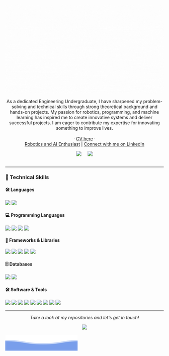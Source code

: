 ![Rajana Kavinda Samarakoon](https://github.com/RajanaKavinda/RajanaKavinda/blob/main/welcome.gif)

<p align="center">
      As a dedicated Engineering Undergraduate, I have sharpened my problem-solving and technical skills through strong theoretical background and hands-on projects. My passion for robotics, programming, and machine learning has inspired me to create innovative systems and deliver successful projects. I am eager to contribute my expertise for innovating something to improve lives.
<br><br>
  · <a href="https://drive.google.com/file/d/1CTvHlq6voWYcPuPksmPLp_G0Gguv_WTr/view?usp=sharing">CV here</a>
 · 
<br>
<a href="https://github.com/RajanaKavinda">Robotics and AI Enthusiast</a>
| <a href="https://www.linkedin.com/in/rajana-kavinda/">Connect with me on LinkedIn</a>
<br>
 <p align="center">
   <a href="https://www.linkedin.com/in/rajana-kavinda/"><img src="https://img.shields.io/badge/-Rajana%20Kavinda-blue?style=flat-square&logo=Linkedin&logoColor=white" /></a>&nbsp;&nbsp;&nbsp;&nbsp;
   <a href="mailto:rajana.k.samarakoon@gmail.com"><img src="https://img.shields.io/badge/-Email-red?style=flat-square&logo=gmail&logoColor=white" /></a>
<br>
<br>

---

### 🌟 Technical Skills

#### 🛠️ Languages  
<p align="left">
<img src="https://img.shields.io/badge/English-Professional_Proficiency-blue?style=flat-square" />
<img src="https://img.shields.io/badge/Sinhala-Native_Proficiency-orange?style=flat-square" />
</p>

#### 💻 Programming Languages  
<p align="left">
<img src="https://img.shields.io/badge/Python-green?style=flat-square&logo=python" />
<img src="https://img.shields.io/badge/C++-lightgrey?style=flat-square&logo=cplusplus" />
<img src="https://img.shields.io/badge/Java-yellow?style=flat-square&logo=java" />
<img src="https://img.shields.io/badge/JavaScript-yellow?style=flat-square&logo=javascript" />
</p>

#### 🔧 Frameworks & Libraries  
<p align="left">
<img src="https://img.shields.io/badge/ROS2-blueviolet?style=flat-square" />
<img src="https://img.shields.io/badge/ReactJS-blue?style=flat-square&logo=react" />
<img src="https://img.shields.io/badge/Spring_Boot-brightgreen?style=flat-square" />
<img src="https://img.shields.io/badge/OpenCV-lightgrey?style=flat-square&logo=opencv" />
<img src="https://img.shields.io/badge/Flutter-blue?style=flat-square&logo=flutter" />
</p>

#### 🗄️ Databases  
<p align="left">
<img src="https://img.shields.io/badge/MySQL-orange?style=flat-square&logo=mysql" />
<img src="https://img.shields.io/badge/Firebase_Firestore-brightgreen?style=flat-square&logo=firebase" />
</p>

#### 🛠️ Software & Tools  
<p align="left">
<img src="https://img.shields.io/badge/Git-lightgrey?style=flat-square&logo=git" />
<img src="https://img.shields.io/badge/Altium-lightgrey?style=flat-square&logo=altium" />
<img src="https://img.shields.io/badge/SolidWorks-orange?style=flat-square&logo=solidworks" />
<img src="https://img.shields.io/badge/MATLAB-red?style=flat-square&logo=matlab" />
<img src="https://img.shields.io/badge/Arduino-blue?style=flat-square&logo=arduino" />
<img src="https://img.shields.io/badge/Webots-green?style=flat-square" />
<img src="https://img.shields.io/badge/LaTeX-blue?style=flat-square&logo=latex" />
<img src="https://img.shields.io/badge/LTSpice-brightgreen?style=flat-square" />
<img src="https://img.shields.io/badge/Quartus_Prime-lightgrey?style=flat-square&logo=intel" />
</p>

---

<p align="center">
 <i>Take a look at my repositories and let's get in touch!</i>
<p  align="center">
<img src="https://visitor-badge.laobi.icu/badge?page_id=kavinda-samarakoon"/>       
</p>

</p>

![Rajana Kavinda Samarakoon](https://github.com/RajanaKavinda/RajanaKavinda/blob/main/bottom_header.svg)
<br>
</p>
